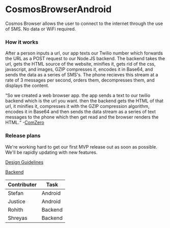 CosmosBrowserAndroid
====================

Cosmos Browser allows the user to connect to the internet through the use of SMS. No data or WiFi required.

### How it works

After a person inputs a url, our app texts our Twilio number which forwards the URL as a POST request to our Node.JS backend. The backend takes the url, gets the HTML source of the website, minifies it, gets rid of the css, javascript, and images, GZIP compresses it, encodes it in Base64, and sends the data as a series of SMS's. The phone recieves this stream at a rate of 3 messages per second, orders them, decompresses them, and displays the content.

“So we created a web browser app. the app sends a text to our twilio backend which is the url you want. then the backend gets the HTML of that url, it minifies it, compresses it with the GZIP compression algorithm, encodes it in Base64 and then sends the data stream as a series of text messages to the phone which then get read and the browser renders the HTML.“ -[ComZero](http://www.reddit.com/r/Android/comments/2g3rom/cosmos_browser_enables_the_user_to_browse_the_web/ckfcz1k)

### Release plans

We're working hard to get our first MVP release out as soon as possible. We'll be rapidly updating with new features.

[Design Guidelines](https://google-styleguide.googlecode.com/svn/trunk/javaguide.html)

[Backend](https://github.com/Rohfosho/CosmosBrowserBackend)


Contributer | Task
--- | ---
Stefan | Android
Justice | Android
Rohith | Backend
Shreyas | Backend
